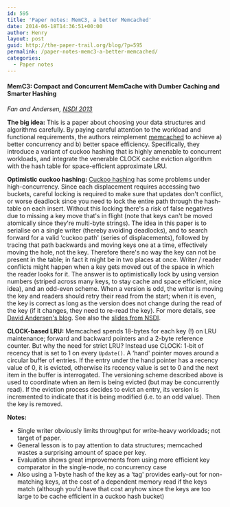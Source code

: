 ```yaml
---
id: 595
title: 'Paper notes: MemC3, a better Memcached'
date: 2014-06-18T14:36:51+00:00
author: Henry
layout: post
guid: http://the-paper-trail.org/blog/?p=595
permalink: /paper-notes-memc3-a-better-memcached/
categories:
  - Paper notes
---
```


#### MemC3: Compact and Concurrent MemCache with Dumber Caching and Smarter Hashing

  _Fan and Andersen, [NSDI 2013](https://www.usenix.org/conference/nsdi13/)_

**The big idea:** This is a paper about choosing your data structures and algorithms carefully. By paying careful attention to the workload and functional requirements, the authors reimplement [memcached](http://memcached.org/) to achieve a) better concurrency and b) better space efficiency. Specifically, they introduce a variant of cuckoo hashing that is highly amenable to concurrent workloads, and integrate the venerable CLOCK cache eviction algorithm with the hash table for space-efficient approximate LRU.

**Optimistic cuckoo hashing:** [Cuckoo hashing](http://en.wikipedia.org/wiki/Cuckoo_hashing) has some problems under high-concurrency. Since each displacement requires accessing two buckets, careful locking is required to make sure that updates don't conflict, or worse deadlock since you need to lock the entire path through the hash-table on each insert. Without this locking there's a risk of false negatives due to missing a key move that's in flight (note that keys can't be moved atomically since they're multi-byte strings). The idea in this paper is to serialise on a single writer (thereby avoiding deadlocks), and to search forward for a valid &#8216;cuckoo path' (series of displacements), followed by tracing that path backwards and moving keys one at a time, effectively moving the hole, not the key. Therefore there's no way the key can not be present in the table; in fact it might be in two places at once. Writer / reader conflicts might happen when a key gets moved out of the space in which the reader looks for it. The answer is to optimistically lock by using version numbers (striped across many keys, to stay cache and space efficient, nice idea), and an odd-even scheme. When a version is odd, the writer is moving the key and readers should retry their read from the start; when it is even, the key is correct as long as the version does not change during the read of the key (if it changes, they need to re-read the key). For more details, see [David Andersen's blog](http://da-data.blogspot.com/2013/03/optimistic-cuckoo-hashing-for.html). See also the [slides from NSDI](https://www.usenix.org/sites/default/files/conference/protected-files/fan_nsdi13_slides.pdf).

**CLOCK-based LRU:** Memcached spends 18-bytes for each key (!) on LRU maintenance; forward and backward pointers and a 2-byte reference counter. But why the need for strict LRU? Instead use CLOCK: 1-bit of recency that is set to 1 on every `Update()`. A &#8216;hand' pointer moves around a circular buffer of entries. If the entry under the hand pointer has a recency value of 0, it is evicted, otherwise its recency value is set to 0 and the next item in the buffer is interrogated. The versioning scheme described above is used to coordinate when an item is being evicted (but may be concurrently read). If the eviction process decides to evict an entry, its version is incremented to indicate that it is being modified (i.e. to an odd value). Then the key is removed.

**Notes:**

* Single writer obviously limits throughput for write-heavy workloads; not target of paper.
* General lesson is to pay attention to data structures; memcached wastes a surprising amount of space per key.
* Evaluation shows great improvements from using more efficient key comparator in the single-node, no concurrency case
* Also using a 1-byte hash of the key as a &#8216;tag' provides early-out for non-matching keys, at the cost of a dependent memory read if the keys match (although you'd have that cost anyhow since the keys are too large to be cache efficient in a cuckoo hash bucket)
